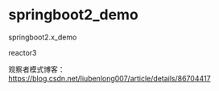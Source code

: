 # springboot2_demo
springboot2.x_demo

reactor3


观察者模式博客：
https://blog.csdn.net/liubenlong007/article/details/86704417